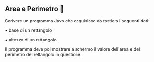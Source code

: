 ## Area e Perimetro 🛴

Scrivere un programma Java che acquisisca da tastiera i seguenti dati:

• base di un rettangolo

• altezza di un rettangolo

Il programma deve poi mostrare a schermo il valore dell'area e del perimetro del rettangolo in questione. 